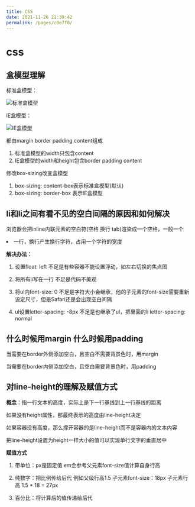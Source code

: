 ```yaml
---
title: CSS
date: 2021-11-26 21:39:42
permalink: /pages/c0e7f0/
---
```


# css

## 盒模型理解

标准盒模型：

![标准盒模型](https://cdn.jsdelivr.net/gh/duochizhacai/generatePic/img/49998e57ddab7934b3eb90ac7cd8b0e.png)

IE盒模型：

![IE盒模型](https://cdn.jsdelivr.net/gh/duochizhacai/generatePic/img/dc71bbbd27d28d09e025f77bdcefe73.png)

都由margin border padding content组成

1. 标准盒模型的width只包含content
2. IE盒模型的width和height包含border padding content



修改box-sizing改变盒模型

1. box-sizing: content-box表示标准盒模型(默认)
2. box-sizing: border-box 表示IE盒模型



## li和li之间有看不见的空白间隔的原因和如何解决

浏览器会把inline内联元素的空白符(空格 换行 tab)渲染成一个空格，一般一个<li>一行，换行产生换行字符，占用一个字符的宽度

**解决办法：**

1. 设置float: left 不足是有些容器不能设置浮动，如左右切换的焦点图
2. 将所有li写在一行 不足是代码不美观

1. 将ul内font-size: 0 不足是字符大小会继承，他的子元素的font-size需要重新设定尺寸，但是Safari还是会出现空白间隔
2. ul设置letter-spacing: -8px 不足是也继承了ul，把里面的li  letter-spacing: normal



## 什么时候用margin 什么时候用padding

当需要在border外侧添加空白，且空白不需要背景色时，用margin

当需要在border内侧添加空白，且空白需要背景色时，用padding



## 对line-height的理解及赋值方式

**概念**：指一行文本的高度，实际上是下一行基线到上一行基线的距离

如果没有height属性，那最终表示的高度由line-height决定

如果容器没有高度，那么撑开容器的是line-height而不是容器内的文本内容

把line-height设置为height一样大小的值可以实现单行文字的垂直居中



**赋值方式**

1. 带单位：px是固定值 em会参考父元素font-size值计算自身行高
2. 纯数字：把比例传给后代 例如父级行高1.5 子元素font-size：18px 子元素行高 1.5 * 18 = 27px

1. 百分比：将计算后的值传递给后代



## 
